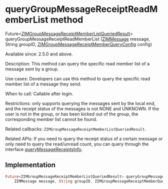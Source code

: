 


# queryGroupMessageReceiptReadMemberList method








Future&lt;[ZIMGroupMessageReceiptMemberListQueriedResult](../../zego_uikit_prebuilt_live_audio_room/ZIMGroupMessageReceiptMemberListQueriedResult-class.md)> queryGroupMessageReceiptReadMemberList
([ZIMMessage](../../zego_uikit_prebuilt_live_audio_room/ZIMMessage-class.md) message, String groupID, [ZIMGroupMessageReceiptMemberQueryConfig](../../zego_uikit_prebuilt_live_audio_room/ZIMGroupMessageReceiptMemberQueryConfig-class.md) config)





<p>Available since: 2.5.0 and above.</p>
<p>Description: This method can query the specific read member list of a message sent by a group.</p>
<p>Use cases: Developers can use this method to query the specific read member list of a message they send.</p>
<p>When to call: Callable after login.</p>
<p>Restrictions: only supports querying the messages sent by the local end, and the receipt status of the messages is not NONE and UNKNOWN. If the user is not in the group, or has been kicked out of the group, the corresponding member list cannot be found.</p>
<p>Related callbacks: <code>ZIMGroupMessageReceiptMemberListQueriedResult</code>.</p>
<p>Related APIs: If you need to query the receipt status of a certain message or only need to query the read/unread count, you can query through the interface <a href="../../zego_uikit_prebuilt_live_audio_room/ZIM/queryMessageReceiptsInfo.md">queryMessageReceiptsInfo</a>.</p>



## Implementation

```dart
Future<ZIMGroupMessageReceiptMemberListQueriedResult> queryGroupMessageReceiptReadMemberList (
    ZIMMessage message, String groupID, ZIMGroupMessageReceiptMemberQueryConfig config);
```







